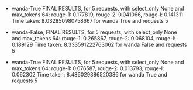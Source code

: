 - wanda-True
    FINAL RESULTS, for 5 requests, with select_only None and max_tokens 64:
    rouge-1: 0.177819, rouge-2: 0.041066, rouge-l: 0.141311
    Time taken: 8.032850980758667 for wanda True and requests 5

- wanda-False,
    FINAL RESULTS, for 5 requests, with select_only None and max_tokens 64:
    rouge-1: 0.265867, rouge-2: 0.068104, rouge-l: 0.189129
    Time taken: 8.333591222763062 for wanda False and requests 5

-  wanda-True
    FINAL RESULTS, for 5 requests, with select_only None and max_tokens 64:
    rouge-1: 0.076587, rouge-2: 0.013793, rouge-l: 0.062302
    Time taken: 8.486029386520386 for wanda True and requests 5